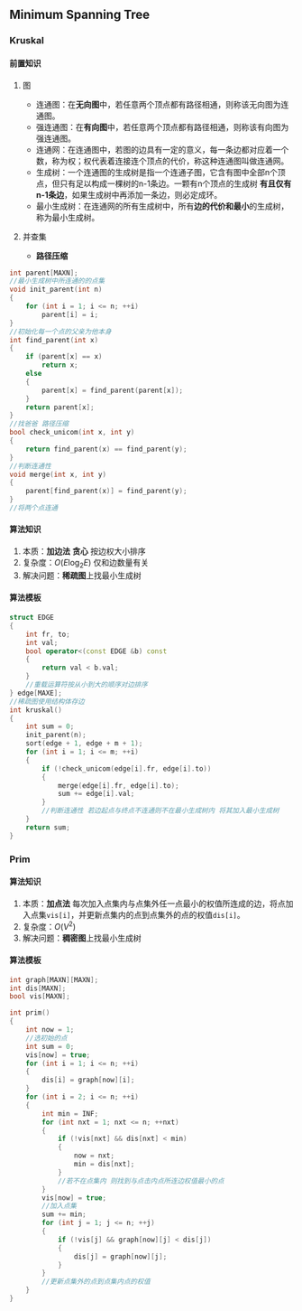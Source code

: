 ## Minimum Spanning Tree

### Kruskal

#### 前置知识

1.  图
    -   连通图：在**无向图**中，若任意两个顶点都有路径相通，则称该无向图为连通图。
    -   强连通图：在**有向图**中，若任意两个顶点都有路径相通，则称该有向图为强连通图。
    -   连通网：在连通图中，若图的边具有一定的意义，每一条边都对应着一个数，称为权；权代表着连接连个顶点的代价，称这种连通图叫做连通网。
    -   生成树：一个连通图的生成树是指一个连通子图，它含有图中全部n个顶点，但只有足以构成一棵树的n-1条边。一颗有n个顶点的生成树 **有且仅有n-1条边**，如果生成树中再添加一条边，则必定成环。
    -   最小生成树：在连通网的所有生成树中，所有**边的代价和最小**的生成树，称为最小生成树。

2.  并查集
    -   **路径压缩**

```C++
int parent[MAXN];
//最小生成树中所连通的的点集
void init_parent(int n)
{
    for (int i = 1; i <= n; ++i)
        parent[i] = i;
}
//初始化每一个点的父亲为他本身
int find_parent(int x)
{
    if (parent[x] == x)
        return x;
    else
    {
        parent[x] = find_parent(parent[x]);
    }
    return parent[x];
}
//找爸爸 路径压缩
bool check_unicom(int x, int y)
{
    return find_parent(x) == find_parent(y);
}
//判断连通性
void merge(int x, int y)
{
    parent[find_parent(x)] = find_parent(y);
}
//将两个点连通
```

#### 算法知识

1.  本质：**加边法** **贪心** 按边权大小排序
2.  复杂度：$O(E\log_2 E)$ 仅和边数量有关
3.  解决问题：**稀疏图**上找最小生成树

#### 算法模板

```C++
struct EDGE
{
    int fr, to;
    int val;
    bool operator<(const EDGE &b) const
    {
        return val < b.val;
    }
    //重载运算符按从小到大的顺序对边排序
} edge[MAXE];
//稀疏图使用结构体存边
int kruskal()
{
    int sum = 0;
    init_parent(n);
    sort(edge + 1, edge + m + 1);
    for (int i = 1; i <= m; ++i)
    {
        if (!check_unicom(edge[i].fr, edge[i].to))
        {
            merge(edge[i].fr, edge[i].to);
            sum += edge[i].val;
        }
        //判断连通性 若边起点与终点不连通则不在最小生成树内 将其加入最小生成树
    }
    return sum;
}
```

### Prim

#### 算法知识

1.  本质：**加点法** 每次加入点集内与点集外任一点最小的权值所连成的边，将点加入点集`vis[i]`，并更新点集内的点到点集外的点的权值`dis[i]`。
2.  复杂度：$O(V^2)$
3.  解决问题：**稠密图**上找最小生成树

#### 算法模板

```C++
int graph[MAXN][MAXN];
int dis[MAXN];
bool vis[MAXN];

int prim()
{
    int now = 1;
    //选初始的点
    int sum = 0;
    vis[now] = true;
    for (int i = 1; i <= n; ++i)
    {
        dis[i] = graph[now][i];
    }
    for (int i = 2; i <= n; ++i)
    {
        int min = INF;
        for (int nxt = 1; nxt <= n; ++nxt)
        {
            if (!vis[nxt] && dis[nxt] < min)
            {
                now = nxt;
                min = dis[nxt];
            }
            //若不在点集内 则找到与点击内点所连边权值最小的点
        }
        vis[now] = true;
        //加入点集
        sum += min;
        for (int j = 1; j <= n; ++j)
        {
            if (!vis[j] && graph[now][j] < dis[j])
            {
                dis[j] = graph[now][j];
            }
        }
        //更新点集外的点到点集内点的权值
    }
}
```